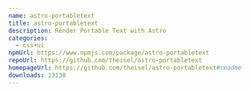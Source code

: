 ```yaml
---
name: astro-portabletext
title: astro-portabletext
description: Render Portable Text with Astro
categories:
  - css+ui
npmUrl: https://www.npmjs.com/package/astro-portabletext
repoUrl: https://github.com/theisel/astro-portabletext
homepageUrl: https://github.com/theisel/astro-portabletext#readme
downloads: 13138
---
```

